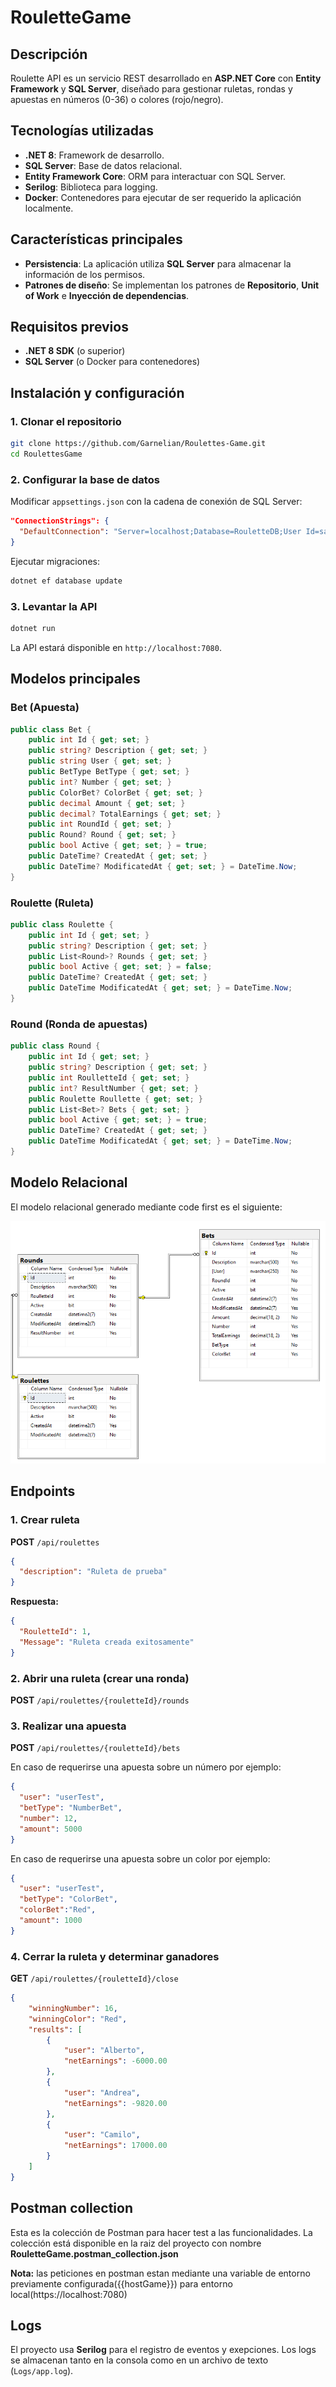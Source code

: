 # RouletteGame

## Descripción
Roulette API es un servicio REST desarrollado en **ASP.NET Core** con **Entity Framework** y **SQL Server**, diseñado para gestionar ruletas, rondas y apuestas en números (0-36) o colores (rojo/negro).

## Tecnologías utilizadas
- **.NET 8**: Framework de desarrollo.
- **SQL Server**: Base de datos relacional.
- **Entity Framework Core**: ORM para interactuar con SQL Server.
- **Serilog**: Biblioteca para logging.
- **Docker**: Contenedores para ejecutar de ser requerido la aplicación localmente.

## **Características principales**

- **Persistencia**: La aplicación utiliza **SQL Server** para almacenar la información de los permisos.
- **Patrones de diseño**: Se implementan los patrones de **Repositorio**, **Unit of Work** e **Inyección de dependencias**.

## **Requisitos previos**

- **.NET 8 SDK** (o superior)
- **SQL Server** (o Docker para contenedores)

## **Instalación y configuración**

### 1. Clonar el repositorio
```sh
git clone https://github.com/Garnelian/Roulettes-Game.git
cd RoulettesGame
```

### 2. Configurar la base de datos
Modificar `appsettings.json` con la cadena de conexión de SQL Server:
```json
"ConnectionStrings": {
  "DefaultConnection": "Server=localhost;Database=RouletteDB;User Id=sa;Password=yourpassword;"
}
```

Ejecutar migraciones:
```sh
dotnet ef database update
```

### 3. Levantar la API
```sh
dotnet run
```
La API estará disponible en `http://localhost:7080`.

## Modelos principales

### **Bet (Apuesta)**
```csharp
public class Bet {
    public int Id { get; set; }
    public string? Description { get; set; }
    public string User { get; set; }
    public BetType BetType { get; set; }
    public int? Number { get; set; }
    public ColorBet? ColorBet { get; set; }
    public decimal Amount { get; set; }
    public decimal? TotalEarnings { get; set; }
    public int RoundId { get; set; }
    public Round? Round { get; set; }
    public bool Active { get; set; } = true;
    public DateTime? CreatedAt { get; set; }
    public DateTime? ModificatedAt { get; set; } = DateTime.Now;
}
```

### **Roulette (Ruleta)**
```csharp
public class Roulette {
    public int Id { get; set; }
    public string? Description { get; set; }
    public List<Round>? Rounds { get; set; }
    public bool Active { get; set; } = false;
    public DateTime? CreatedAt { get; set; }
    public DateTime ModificatedAt { get; set; } = DateTime.Now;
}
```

### **Round (Ronda de apuestas)**
```csharp
public class Round {
    public int Id { get; set; }
    public string? Description { get; set; }
    public int RoulletteId { get; set; }
    public int? ResultNumber { get; set; }
    public Roulette Roullette { get; set; }
    public List<Bet>? Bets { get; set; }
    public bool Active { get; set; } = true;
    public DateTime? CreatedAt { get; set; }
    public DateTime ModificatedAt { get; set; } = DateTime.Now;
}
```
## Modelo Relacional

El modelo relacional generado mediante code first es el siguiente:

![Modelo_Relacional_Sql_Server](./Modelo_Relacional.png)


## Endpoints

### **1. Crear ruleta**
**POST** `/api/roulettes`
```json
{
  "description": "Ruleta de prueba"
}
```
**Respuesta:**
```json
{
  "RouletteId": 1,
  "Message": "Ruleta creada exitosamente"
}
```

### **2. Abrir una ruleta (crear una ronda)**
**POST** `/api/roulettes/{rouletteId}/rounds`

### **3. Realizar una apuesta**
**POST** `/api/roulettes/{rouletteId}/bets`

En caso de requerirse una apuesta sobre un número por ejemplo:

```json
{
  "user": "userTest",
  "betType": "NumberBet",
  "number": 12,
  "amount": 5000
}
```

En caso de requerirse una apuesta sobre un color por ejemplo:

```json
{
  "user": "userTest",
  "betType": "ColorBet",
  "colorBet":"Red",
  "amount": 1000
}
```

### **4. Cerrar la ruleta y determinar ganadores**
**GET** `/api/roulettes/{rouletteId}/close`

```json
{
    "winningNumber": 16,
    "winningColor": "Red",
    "results": [
        {
            "user": "Alberto",
            "netEarnings": -6000.00
        },
        {
            "user": "Andrea",
            "netEarnings": -9820.00
        },
        {
            "user": "Camilo",
            "netEarnings": 17000.00
        }
    ]
}
```

## Postman collection

Esta es la colección de Postman para hacer test a las funcionalidades. La colección está disponible en la raiz del proyecto con nombre **RouletteGame.postman_collection.json**

**Nota:** las peticiones en postman estan mediante una variable de entorno previamente configurada({{hostGame}}) para entorno local(https://localhost:7080)

## **Logs**

El proyecto usa **Serilog** para el registro de eventos y exepciones. Los logs se almacenan tanto en la consola como en un archivo de texto (`Logs/app.log`).